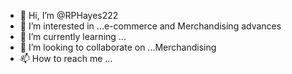 - 👋 Hi, I’m @RPHayes222
- 👀 I’m interested in ...e-commerce and Merchandising advances
- 🌱 I’m currently learning ...
- 💞️ I’m looking to collaborate on ...Merchandising 
- 📫 How to reach me ...

<!---
RPHayes222/RPHayes222 is a ✨ special ✨ repository because its `README.md` (this file) appears on your GitHub profile.
You can click the Preview link to take a look at your changes.
--->
